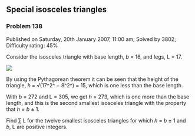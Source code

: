 Special isosceles triangles
---------------------------

### Problem 138

Published on Saturday, 20th January 2007, 11:00 am; Solved by 3802;
Difficulty rating: 45%

Consider the isosceles triangle with base length, *b* = 16, and legs, L
= 17.

![](project/images/p138.gif)

By using the Pythagorean theorem it can be seen that the height of the
triangle, *h* = √(17^2^ − 8^2^) = 15, which is one less than the base
length.

With *b* = 272 and L = 305, we get *h* = 273, which is one more than the
base length, and this is the second smallest isosceles triangle with the
property that *h* = *b* ± 1.

Find ∑ L for the twelve smallest isosceles triangles for which *h* = *b*
± 1 and *b*, L are positive integers.
